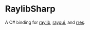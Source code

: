 # RaylibSharp
A C# binding for [raylib](https://github.com/raysan5/raylib), [raygui](https://github.com/raysan5/raygui), and [rres](https://github.com/raysan5/rres).
